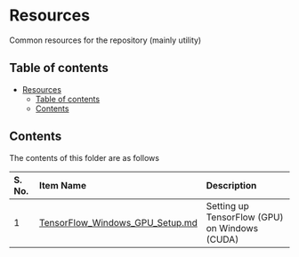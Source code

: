 # Resources

Common resources for the repository (mainly utility)

## Table of contents

- [Resources](#resources)
    - [Table of contents](#table-of-contents)
    - [Contents](#contents)

## Contents

The contents of this folder are as follows

| S. No. | Item Name | Description |
| :----- | :-------- | :---------- |
| 1 | [TensorFlow_Windows_GPU_Setup.md](./TensorFlow_Windows_GPU_Setup.md) | Setting up TensorFlow (GPU) on Windows (CUDA) |

